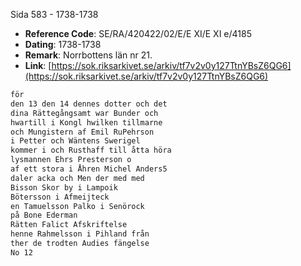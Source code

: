 Sida 583 - 1738-1738

- **Reference Code**: SE/RA/420422/02/E/E XI/E XI e/4185
- **Dating**: 1738-1738
- **Remark**: Norrbottens län nr 21.
- **Link**: [https://sok.riksarkivet.se/arkiv/tf7v2v0y127TtnYBsZ6QG6](https://sok.riksarkivet.se/arkiv/tf7v2v0y127TtnYBsZ6QG6)

```txt linenums="1"
för
den 13 den 14 dennes dotter och det
dina Rättegångsamt war Bunder och
hwartill i Kongl hwilken tillmarne
och Mungistern af Emil RuPehrson
i Petter och Wäntens Swerigel
kommer i och Rusthaff till åtta höra
lysmannen Ehrs Presterson o
af ett stora i Åhren Michel Anders5
daler acka och Men der med med
Bisson Skor by i Lampoik
Bötersson i Afmeijteck
en Tamuelsson Palko i Senörock
på Bone Ederman
Rätten Falict Afskriftelse
henne Rahmelsson i Pihland från
ther de trodten Audies fängelse
No 12
```
